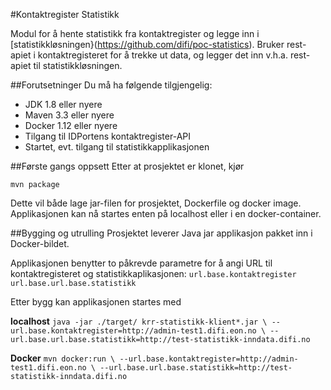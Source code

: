 #Kontaktregister Statistikk

Modul for å hente statistikk fra kontaktregister og legge inn i [statistikkløsningen}(https://github.com/difi/poc-statistics).
Bruker rest-apiet i kontaktregisteret for å trekke ut data, og legger det inn v.h.a. rest-apiet til statistikkløsningen.

##Forutsetninger
Du må ha følgende tilgjengelig:
* JDK 1.8 eller nyere
* Maven 3.3 eller nyere
* Docker 1.12 eller nyere
* Tilgang til IDPortens kontaktregister-API
* Startet, evt. tilgang til statistikkapplikasjonen

##Første gangs oppsett
Etter at prosjektet er klonet, kjør

`mvn package`

Dette vil både lage jar-filen for prosjektet, Dockerfile og docker image.
Applikasjonen kan nå startes enten på localhost eller i en docker-container.

##Bygging og utrulling
Prosjektet leverer Java jar applikasjon pakket inn i Docker-bildet.

Applikasjonen benytter to påkrevde parametre for å angi URL til kontaktregisteret og statistikkaplikasjonen:
`url.base.kontaktregister`
`url.base.url.base.statistikk`

Etter bygg kan applikasjonen startes med

**localhost**
`java -jar ./target/ krr-statistikk-klient*.jar \
  --url.base.kontaktregister=http://admin-test1.difi.eon.no \
  --url.base.url.base.statistikk=http://test-statistikk-inndata.difi.no`

**Docker**
`mvn docker:run \
  --url.base.kontaktregister=http://admin-test1.difi.eon.no \
  --url.base.url.base.statistikk=http://test-statistikk-inndata.difi.no`
